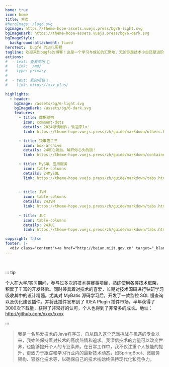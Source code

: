```yaml
---
home: true
icon: home
title: 主页
#heroImage: /logo.svg
bgImage: https://theme-hope-assets.vuejs.press/bg/6-light.svg
bgImageDark: https://theme-hope-assets.vuejs.press/bg/6-dark.svg
bgImageStyle:
  background-attachment: fixed
heroText:  bugfe 的进化历程 
tagline: 欢迎来到bugfe的博客！这是一个学习与成长的汇聚地，无论你是技术小白还是进阶大神，都能在这里找到你感兴趣的内容。希望这里能激发你的思考、点燃你的好奇，带你探索更多的知识领域。加入我们的学习之旅，让我们共同成长，收获智慧！
actions:
#  - text: 查看简历 👣
#    link: ./md/
#    type: primary
#
#  - text: 我的项目 💐
#    link: https://xxx.plus/

highlights:
  - header: 
    bgImage: /assets/bg/6-light.svg
    bgImageDark: /assets/bg/6-dark.svg
    features:
      - title: 数据结构
        icon: comment-dots
        details: 2024倾情制作，欢迎来lu！
        link: https://theme-hope.vuejs.press/zh/guide/markdown/others.html#link-check

      - title: 锁事壹二三
        icon: box-archive
        details: 24呕心沥血，解开你心头的锁！
        link: https://theme-hope.vuejs.press/zh/guide/markdown/container.html

      - title: MySQL 应用服务
        icon: table-columns
        details: 24MySQL
        link: https://theme-hope.vuejs.press/zh/guide/markdown/tabs.html
        
        
      - title: JVM
        icon: table-columns
        details: 24JVM
        link: https://theme-hope.vuejs.press/zh/guide/markdown/tabs.html
        
      - title: JUC
        icon: table-columns
        details: 24JUC
        link: https://theme-hope.vuejs.press/zh/guide/markdown/tabs.html

copyright: false
footer: |-
  <div class="content"><a href="http://beian.miit.gov.cn" target="_blank">京ICP备1903****号</a> | MIT 协议, 版权所有 © 2023 bugfe，All rights reserved.</div>
---
```


<br/>

::: tip

个人在大学/实习期间，参与过多次的技术类赛事项目，熟练使用各类技术框架，积累了丰富的开发经验。同时兼具着对技术的喜爱，长期对技术源码进行钻研学习吸收其中的设计精髓。尤其对 MyBatis 源码学习后，开发了一款监控 SQL 慢查询以及优化建议插件。并将此插件发布到了 IDEA Plugin 插件市场，半年获得了3000次下载量，获得了非常好的认可，个人也得到了非常多的成长。地址：http://github.com/xxxx/xxxx

:::

>我是一名热爱技术的Java程序员，自从踏入这个充满挑战与机遇的专业以来，我始终保持着对技术的高度热情和追求。我深信技术的力量可以改变世界，也能够提升个人的专业素养。在日常工作中，我不仅注重个人技能的提升，更致力于跟踪和学习行业内的最新技术动态，如SpringBoot、微服务架构、容器化技术等，以确保自己的技术栈始终保持现代化和竞争力。
